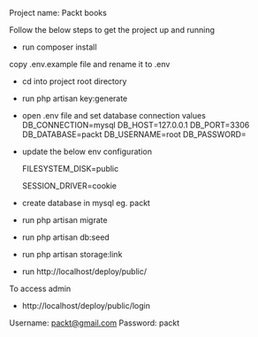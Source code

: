 Project name: Packt books

Follow the below steps to get the project up and running

-   run composer install

copy .env.example file and rename it to .env

-   cd into project root directory

-   run php artisan key:generate

-   open .env file and set database connection values
    DB_CONNECTION=mysql
    DB_HOST=127.0.0.1
    DB_PORT=3306
    DB_DATABASE=packt
    DB_USERNAME=root
    DB_PASSWORD=

-   update the below env configuration

    FILESYSTEM_DISK=public

    SESSION_DRIVER=cookie

-   create database in mysql eg. packt

-   run php artisan migrate

-   run php artisan db:seed

-   run php artisan storage:link

-   run http://localhost/deploy/public/

To access admin

-   http://localhost/deploy/public/login

Username: packt@gmail.com
Password: packt
